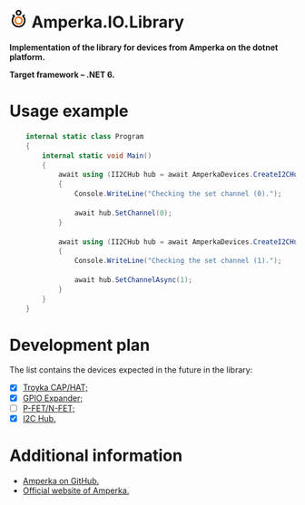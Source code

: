 # <img src="/images/amperka-logo-32.png"></img> **Amperka.IO.Library**

**Implementation of the library for devices from Amperka on the dotnet platform.**

**Target framework – .NET 6.**

# Usage example

```csharp
    internal static class Program
    {
        internal static void Main()
        {
            await using (II2CHub hub = await AmperkaDevices.CreateI2CHub())
            {
                Console.WriteLine("Checking the set channel (0).");

                await hub.SetChannel(0);
            }

            await using (II2CHub hub = await AmperkaDevices.CreateI2CHubAsync())
            {
                Console.WriteLine("Checking the set channel (1).");

                await hub.SetChannelAsync(1);
            }
        }
    }
```

# Development plan
The list contains the devices expected in the future in the library:
- [x] [Troyka CAP/HAT;](https://github.com/amperka/TroykaHatCpp)
- [x] [GPIO Expander;](https://github.com/amperka/I2CioExpander)
- [ ] [P-FET/N-FET;](https://github.com/amperka/AmperkaFet)
- [x] [I2C Hub.](https://github.com/amperka/TroykaI2CHub)

# Additional information

* [Amperka on GitHub.](https://github.com/amperka)
* [Official website of Amperka.](https://amperka.com/)

